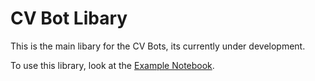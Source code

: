 # CV Bot Libary


This is the main libary for the CV Bots, its currently under development.

To use this library, look at the [Example Notebook](./notebooks/example.ipynb).
